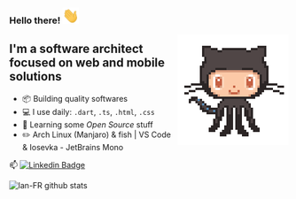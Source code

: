 ### Hello there! <img src="https://github.com/Ian-FR/Ian-FR/blob/main/images/hand-shake.gif" width="30px"/>

<img align='right' src="https://github.com/Ian-FR/Ian-FR/blob/main/images/octo-cat.gif" width="200"/>

## I'm a software architect focused on web and mobile solutions

- 📦 Building quality softwares
- 💻 I use daily: `.dart`, `.ts`, `.html`, `.css`
- 🌱 Learning some *Open Source* stuff
- ✏️ Arch Linux (Manjaro) & fish | VS Code & Iosevka - JetBrains Mono

📫 [![Linkedin Badge](https://img.shields.io/badge/-Ian%20Rocha-blue?style=social&logo=Linkedin&logoColor=blue&link=https://www.linkedin.com/in/ian-rocha-b1805b124/)](https://www.linkedin.com/in/ian-rocha-b1805b124/)

![Ian-FR github stats](https://github-readme-stats.vercel.app/api?username=Ian-FR&theme=ayu-mirage&show_icons=true&count_private=true)
